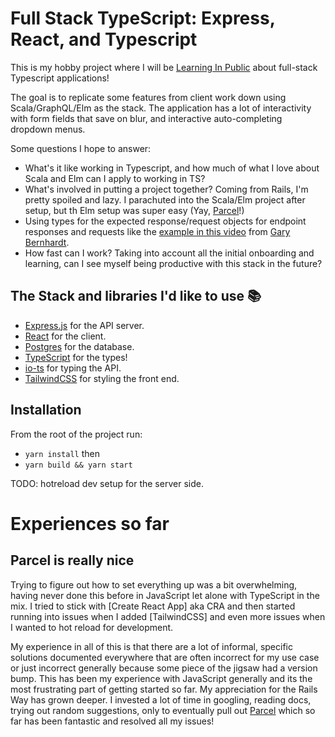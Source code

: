 # Full Stack TypeScript: Express, React, and Typescript

This is my hobby project where I will be [Learning In
Public][swyx-learn-public] about full-stack Typescript applications!

The goal is to replicate some features from client work down using
Scala/GraphQL/Elm as the stack. The application has a lot of interactivity with
form fields that save on blur, and interactive auto-completing dropdown menus.

Some questions I hope to answer:

- What's it like working in Typescript, and how much of what I love about
  Scala and Elm can I apply to working in TS?
- What's involved in putting a project together? Coming from Rails, I'm pretty
  spoiled and lazy. I parachuted into the Scala/Elm project after setup, but th
  Elm setup was super easy (Yay, [Parcel]!)
- Using types for the expected response/request objects for endpoint responses
  and requests like the [example in this video][gary-video-types] from [Gary
  Bernhardt](https://twitter.com/garybernhardt).
- How fast can I work? Taking into account all the initial onboarding and
  learning, can I see myself being productive with this stack in the future?

## The Stack and libraries I'd like to use 📚

- [Express.js](https://expressjs.com) for the API server.
- [React](https://reactjs.org) for the client.
- [Postgres](https://www.postgresql.org) for the database.
- [TypeScript](https://www.typescriptlang.org) for the types!
- [io-ts](https://github.com/gcanti/io-ts) for typing the API.
- [TailwindCSS](https://tailwindcss.com) for styling the front end.

[tb]: https://thoughtbot.com
[swyx-learn-public]: https://www.swyx.io/learn-in-public/
[gary-video-types]: https://www.youtube.com/watch?v=GrnBXhsr0ng
[io-ts]: https://github.com/gcanti/io-ts
[Parcel]: https://parceljs.org

## Installation

From the root of the project run:

- `yarn install` then
- `yarn build && yarn start`

TODO: hotreload dev setup for the server side.

# Experiences so far

## Parcel is really nice

Trying to figure out how to set everything up was a bit overwhelming, having
never done this before in JavaScript let alone with TypeScript in the mix. I
tried to stick with [Create React App] aka CRA and then started running into issues when
I added [TailwindCSS] and even more issues when I wanted to hot reload for
development.

My experience in all of this is that there are a lot of informal, specific
solutions documented everywhere that are often incorrect for my use case or just
incorrect generally because some piece of the jigsaw had a version bump. This
has been my experience with JavaScript generally and its the most frustrating
part of getting started so far. My appreciation for the Rails Way has grown
deeper. I invested a lot of time in googling, reading docs, trying out random
suggestions, only to eventually pull out [Parcel] which so far has been
fantastic and resolved all my issues!
